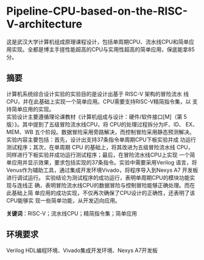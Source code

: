 # Pipeline-CPU-based-on-the-RISC-V-architecture
这是武汉大学计算机组成原理课程设计，包括单周期CPU、流水线CPU和简单应用实现。全都是博主手搓性能超高的CPU与实用性超高的简单应用，保底能拿85分。

## 摘要
计算机系统综合设计实验的实验目的是设计出基于 RISC-V 架构的冒险流水
线CPU，并在此基础上实现一个简单应用。CPU需要支持RISC-V精简指令集，以
支持简单应用的实现。  
实验设计主要遵循理论课教材《计算机组成与设计：硬件/软件接口[M]（第
5 版）》。其中提到了五级冒险流水线CPU，将 CPU的处理过程拆分为IF、ID、
EX、MEM、WB 五个阶段。数据冒险采用旁路解决，而控制冒险采用静态预测解决。
实验内容主要包括：首先，设计出支持37条指令单周期CPU下板实验并成
功运行测试程序；其次，在单周期 CPU 的基础上，将其改进为五级冒险流水线
CPU，同样进行下板实验并成功运行测试程序；最后，在冒险流水线CPU上实现
一个简单应用并显示效果，要求包括实现的37条指令。实验中需要采用Verilog
语言，将Venus作为辅助工具，通过集成开发环境Vivado，将程序导入到Nexys
A7 开发板进行调试运行。
实验结论为测试程序的成功运行，表明单周期CPU的模块功能实现与连线正
确，表明冒险流水线CPU的数据冒险与控制冒险能够正确处理。而在此基础上简
单应用的成功实现，不仅再次确保了CPU设计的正确性，还表明了该CPU能够实
现一些简单功能，从开发迈向应用。

**关键词**：RISC-V；流水线CPU；精简指令集；简单应用

## 环境要求
Verilog HDL编程环境、Vivado集成开发环境、Nexys A7开发板
